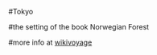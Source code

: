 #Tokyo

#the setting of the book Norwegian Forest

#more info at [wikivoyage](https://en.wikivoyage.org/wiki/Tokyo)

